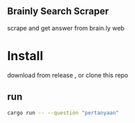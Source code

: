 ## Brainly Search Scraper

scrape and get answer from brain.ly web

# Install 

download from release , or clone this repo

## run 

```bash
cargo run -- --question "pertanyaan"
```